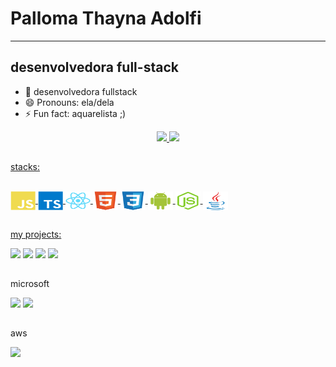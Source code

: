 # Palloma Thayna Adolfi 
-----
## desenvolvedora full-stack


- 💬 desenvolvedora fullstack
- 😄 Pronouns: ela/dela
- ⚡ Fun fact: aquarelista ;) 

<div align="center" style="display: inline_block">
  <a href="https://www.linkedin.com/in/palloma-thayna/">
  <img height="180em" src="https://github-readme-stats.vercel.app/api?username=a-lloma&show_icons=true&theme=dracula&include_all_commits=true&count_private=true"/>
  <img height="180em" src="https://github-readme-stats.vercel.app/api/top-langs/?username=a-lloma&layout=compact&langs_count=7&theme=dracula"/>
</div>

##
stacks:
<div style="display: inline_block"><br>
  <img align="center" alt="Loma-Js" height="30" width="40" src="https://raw.githubusercontent.com/devicons/devicon/master/icons/javascript/javascript-plain.svg">
  <img align="center" alt="Loma-Ts" height="30" width="40" src="https://raw.githubusercontent.com/devicons/devicon/master/icons/typescript/typescript-plain.svg">
  <img align="center" alt="Loma-React" height="30" width="40" src="https://raw.githubusercontent.com/devicons/devicon/master/icons/react/react-original.svg">
  <img align="center" alt="Loma-HTML" height="30" width="40" src="https://raw.githubusercontent.com/devicons/devicon/master/icons/html5/html5-original.svg">
  <img align="center" alt="Loma-CSS" height="30" width="40" src="https://raw.githubusercontent.com/devicons/devicon/master/icons/css3/css3-original.svg">
  <img align="center" alt="Loma-CSS" height="30" width="40" src="https://raw.githubusercontent.com/devicons/devicon/master/icons/android/android-original.svg">
<img align="center" alt="Loma-nodeJS" height="30" width="40" src="https://raw.githubusercontent.com/devicons/devicon/master/icons/nodejs/nodejs-original.svg">
<img align="center" alt="Loma-java" height="30" width="40" src="https://raw.githubusercontent.com/devicons/devicon/master/icons/java/java-original.svg">
</div>

##
my projects:
<div>
 <a href="https://www.behance.net/palloma-adolfi" target="_blank"><img src="https://img.shields.io/badge/-Behance-blue?style=for-the-badge&logo=behance&logoColor=white" target="_blank"></a> 
<a href="https://www.linkedin.com/in/palloma-thayna/" target="_blank"><img src="https://img.shields.io/badge/-LinkedIn-%230077B5?style=for-the-badge&logo=linkedin&logoColor=white" target="_blank"></a> 
<a href="https://github.com/a-lloma/" target="_blank"><img src="https://img.shields.io/badge/GitHub-100000?style=for-the-badge&logo=github&logoColor=white" target="_blank"></a> 
<a href="https://codesandbox.io/u/Lloma93" target="_blank"><img src="https://img.shields.io/badge/Codesandbox-000000?style=for-the-badge&logo=CodeSandbox&logoColor=white" target="_blank"></a>
</div>

##
microsoft
<div>
<img height="180em" src="https://user-images.githubusercontent.com/35180706/176790967-6693befe-3868-4a1d-aaa9-194f76852ca9.png"/>
<img height="180em" src="https://user-images.githubusercontent.com/35180706/176790971-8a9a5764-4509-46c0-808e-5446dbfe3e53.png"/>
</div>

##
aws
<div>
  <img height="180em" src="https://github.com/a-lloma/a-lloma/assets/35180706/fbdbf793-5611-42bb-824a-19cc2a3fad02.png"/>
</div>
